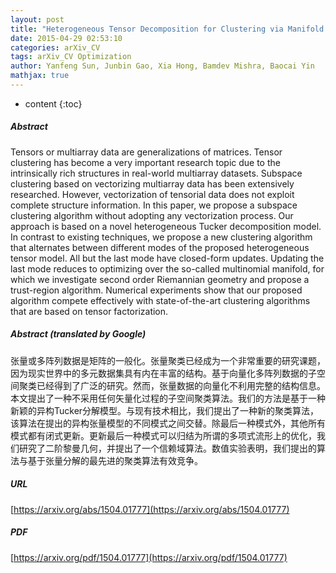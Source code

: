 ```yaml
---
layout: post
title: "Heterogeneous Tensor Decomposition for Clustering via Manifold Optimization"
date: 2015-04-29 02:53:10
categories: arXiv_CV
tags: arXiv_CV Optimization
author: Yanfeng Sun, Junbin Gao, Xia Hong, Bamdev Mishra, Baocai Yin
mathjax: true
---
```


* content
{:toc}

##### Abstract
Tensors or multiarray data are generalizations of matrices. Tensor clustering has become a very important research topic due to the intrinsically rich structures in real-world multiarray datasets. Subspace clustering based on vectorizing multiarray data has been extensively researched. However, vectorization of tensorial data does not exploit complete structure information. In this paper, we propose a subspace clustering algorithm without adopting any vectorization process. Our approach is based on a novel heterogeneous Tucker decomposition model. In contrast to existing techniques, we propose a new clustering algorithm that alternates between different modes of the proposed heterogeneous tensor model. All but the last mode have closed-form updates. Updating the last mode reduces to optimizing over the so-called multinomial manifold, for which we investigate second order Riemannian geometry and propose a trust-region algorithm. Numerical experiments show that our proposed algorithm compete effectively with state-of-the-art clustering algorithms that are based on tensor factorization.

##### Abstract (translated by Google)
张量或多阵列数据是矩阵的一般化。张量聚类已经成为一个非常重要的研究课题，因为现实世界中的多元数据集具有内在丰富的结构。基于向量化多阵列数据的子空间聚类已经得到了广泛的研究。然而，张量数据的向量化不利用完整的结构信息。本文提出了一种不采用任何矢量化过程的子空间聚类算法。我们的方法是基于一种新颖的异构Tucker分解模型。与现有技术相比，我们提出了一种新的聚类算法，该算法在提出的异构张量模型的不同模式之间交替。除最后一种模式外，其他所有模式都有闭式更新。更新最后一种模式可以归结为所谓的多项式流形上的优化，我们研究了二阶黎曼几何，并提出了一个信赖域算法。数值实验表明，我们提出的算法与基于张量分解的最先进的聚类算法有效竞争。

##### URL
[https://arxiv.org/abs/1504.01777](https://arxiv.org/abs/1504.01777)

##### PDF
[https://arxiv.org/pdf/1504.01777](https://arxiv.org/pdf/1504.01777)

